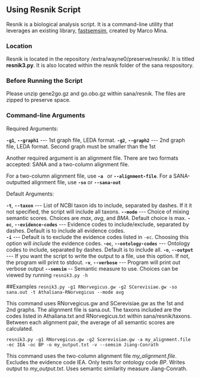 ## Using Resnik Script
Resnik is a biological analysis script. It is a command-line utility that leverages an existing library, [fastsemsim](https://sourceforge.net/projects/fastsemsim/), created by Marco Mina.
### Location
Resnik is located in the repository /extra/wayne0/preserve/resnik/. It is titled **resnik3.py**. It is also located within the resnik folder of the sana respository. 
### Before Running the Script
Please unzip gene2go.gz and go.obo.gz within sana/resnik. The files are zipped to preserve space.
### Command-line Arguments
Required Arguments:

**`-g1`**,  **`--graph1`** --- 1st graph file, LEDA format.
**`-g2`**,  **`--graph2`** --- 2nd graph file, LEDA format. Second graph must be smaller than the 1st

Another required argument is an alignment file. There are two formats accepted: SANA and a two-column alignment file.

For a two-column alignment file, use **`-a `** or **`--alignment-file`**.
For a SANA-outputted alignment file, use **`-so`** or **`--sana-out`**

Default Arguments:

**`-t`**, **`--taxon`** --- List of NCBI taxon ids to include, separated by dashes. If it it not specified, the script will include all taxons.
**`--mode`** --- Choice of mixing semantic scores. Choices are _max_, _avg_, and _BMA_. Default choice is max.
**`-ec`**, **`--evidence-codes`** --- Evidence codes to include/exclude, separated by dashes. Default is to include all evidence codes.  
**`-i`** --- Default is to exclude the evidence codes listed in `-ec`. Choosing this option will _include_ the evidence codes.
**`-oc`**, **`--ontology-codes`** --- Ontology codes to include, separated by dashes. Default is to include all.
**`-o`**, **`--output`** --- If you want the script to write the output to a file, use this option. If not, the program will print to stdout.
**`-v`**, **`--verbose`** --- Program will print out verbose output
**`--semsim`** -- Semantic measure to use. Choices can be viewed by running `resnik3.py -h`

##Examples
`resnik3.py -g1 RNorvegicus.gw -g2 SCerevisiae.gw -so sana.out -t Athaliana-RNorvegicus --mode avg`

This command uses RNorvegicus.gw and SCerevisiae.gw as the 1st and 2nd graphs. The alignment file is sana.out. The taxons included are the codes listed in Athaliana.txt and RNorvegicus.txt within sana/resnik/taxons. Between each alignment pair, the average of all semantic scores are calculated.

`resnik3.py -g1 RNorvegicus.gw -g2 Scerevisiae.gw -a my_alignment.file -ec IEA -oc BP -o my_output.txt -v --semsim Jiang-Conrath`

This command uses the two-column alignment file *my_alignment.file*. Excludes the evidence code IEA. Only tests for ontology code *BP*. Writes output to *my_output.txt*. Uses semantic similarity measure Jiang-Conrath.



